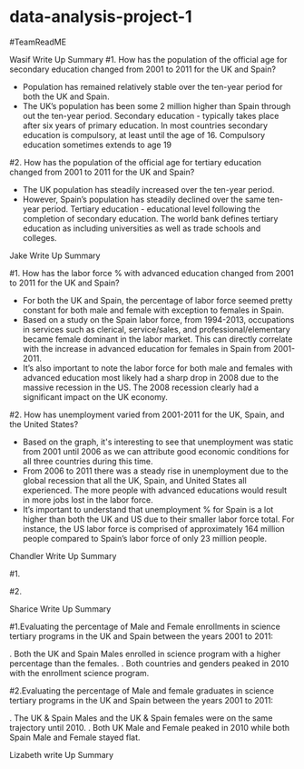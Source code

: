 # data-analysis-project-1
#TeamReadME

Wasif Write Up Summary
#1. How has the population of the official age for secondary education changed from 2001 to 2011 for the UK and Spain?
- Population has remained relatively stable over the ten-year period for both the UK and Spain.
- The UK’s population has been some 2 million higher than Spain through out the ten-year period.
Secondary education - typically takes place after six years of primary education. In most countries secondary education is compulsory, at least until the age of 16. Compulsory education sometimes extends to age 19

#2. How has the population of the official age for tertiary education changed from 2001 to 2011 for the UK and Spain?
- The UK population has steadily increased over the ten-year period.
- However, Spain’s population has steadily declined over the same ten-year period.
Tertiary education - educational level following the completion of secondary education. The world bank defines tertiary education as including universities as well as trade schools and colleges.

Jake Write Up Summary

#1. How has the labor force % with advanced education changed from 2001 to 2011 for the UK and Spain?
 - For both the UK and Spain, the percentage of labor force seemed pretty constant for both male and female with exception to females in Spain. 
 - Based on a study on the Spain labor force, from 1994-2013, occupations in services such as  clerical, service/sales, and professional/elementary became female dominant in the labor market. This can directly correlate with the increase in advanced education for females in Spain from 2001-2011.
 - It’s also important to note  the labor force for both male and females with advanced education most likely had a sharp drop in 2008 due to the massive recession in the US. The 2008 recession clearly had a significant impact on the UK economy. 

#2. How has unemployment varied from 2001-2011 for the UK, Spain, and the United States?
 - Based on the graph, it's interesting to see that unemployment was static from 2001 until 2006 as we can attribute good economic conditions for all three countries during this time.
 - From 2006 to 2011 there was a steady rise in unemployment due to the global recession that all the UK, Spain, and United States all experienced. The more people with advanced educations would result in more jobs lost in the labor force.
 - It’s important to understand  that unemployment % for Spain is a lot higher than both the UK and US due to their smaller labor force total. For instance, the US labor force is comprised of approximately 164 million people compared to Spain’s labor force of only 23 million people.


Chandler Write Up Summary

#1. 


#2. 


Sharice Write Up Summary

#1.Evaluating the percentage of Male and Female enrollments in science tertiary programs in the UK and Spain between the years 2001 to 2011:

. Both the UK and Spain Males enrolled in science program with a higher percentage than the females.
. Both countries and genders peaked in 2010 with the enrollment science program.

#2.Evaluating the percentage of Male and female graduates in science tertiary programs in the UK and Spain between the years 2001 to 2011:

. The UK & Spain Males and the UK & Spain females were on the same trajectory until 2010.
. Both UK Male and Female peaked in 2010 while both Spain Male and Female stayed flat.




Lizabeth write Up Summary




